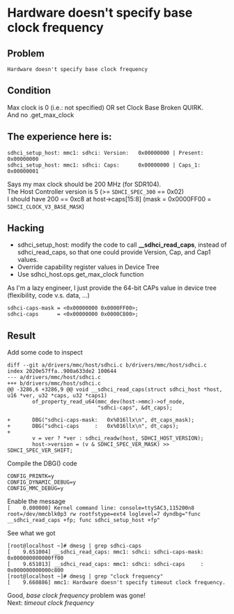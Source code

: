 
# Hardware doesn't specify base clock frequency

## Problem
```Hardware doesn't specify base clock frequency```

## Condition
Max clock is 0 (i.e.: not specified) OR set Clock Base Broken QUIRK.<br>
And no .get_max_clock

## The experience here is:
```
sdhci_setup_host: mmc1: sdhci: Version:   0x00000000 | Present:  0x00000000
sdhci_setup_host: mmc1: sdhci: Caps:      0x00000000 | Caps_1:   0x00000001
```

Says my max clock should be 200 MHz (for SDR104).<br>
The Host Controller version is 5 (>= `SDHCI_SPEC_300` == 0x02)<br>
I should have 200 == 0xc8 at host->caps[15:8] (mask = 0x0000FF00 = `SDHCI_CLOCK_V3_BASE_MASK`)

## Hacking
* sdhci_setup_host: modify the code to call **__sdhci_read_caps**, instead of sdhci_read_caps, so that one could provide Version, Cap, and Cap1 values.
* Override capability register values in Device Tree
* Use sdhci_host.ops.get_max_clock function

As I'm a lazy engineer, I just provide the 64-bit CAPs value in device tree<br>
(flexibility, code v.s. data, ...)
```
sdhci-caps-mask = <0x00000000 0x0000FF00>;
sdhci-caps      = <0x00000000 0x0000C800>;
```

## Result
Add some code to inspect
```
diff --git a/drivers/mmc/host/sdhci.c b/drivers/mmc/host/sdhci.c
index 2020e57ffa..900a633de2 100644
--- a/drivers/mmc/host/sdhci.c
+++ b/drivers/mmc/host/sdhci.c
@@ -3286,6 +3286,9 @@ void __sdhci_read_caps(struct sdhci_host *host, u16 *ver, u32 *caps, u32 *caps1)
        of_property_read_u64(mmc_dev(host->mmc)->of_node,
                             "sdhci-caps", &dt_caps);
 
+       DBG("sdhci-caps-mask:   0x%016llx\n", dt_caps_mask);
+       DBG("sdhci-caps     :   0x%016llx\n", dt_caps);
+
        v = ver ? *ver : sdhci_readw(host, SDHCI_HOST_VERSION);
        host->version = (v & SDHCI_SPEC_VER_MASK) >> SDHCI_SPEC_VER_SHIFT;
```

Compile the DBG() code
```
CONFIG_PRINTK=y
CONFIG_DYNAMIC_DEBUG=y
CONFIG_MMC_DEBUG=y
```

Enable the message<br>
```[    0.000000] Kernel command line: console=ttySAC3,115200n8 root=/dev/mmcblk0p3 rw rootfstype=ext4 loglevel=7 dyndbg="func __sdhci_read_caps +fp; func sdhci_setup_host +fp"```

See what we got
```
[root@localhost ~]# dmesg | grep sdhci-caps
[    9.651004] __sdhci_read_caps: mmc1: sdhci: sdhci-caps-mask:   0x000000000000ff00
[    9.651013] __sdhci_read_caps: mmc1: sdhci: sdhci-caps     :   0x000000000000c800
[root@localhost ~]# dmesg | grep "clock frequency"
[    9.660886] mmc1: Hardware doesn't specify timeout clock frequency.
```

Good, _base clock frequency_ problem was gone!<br>
Next: _timeout clock frequency_
